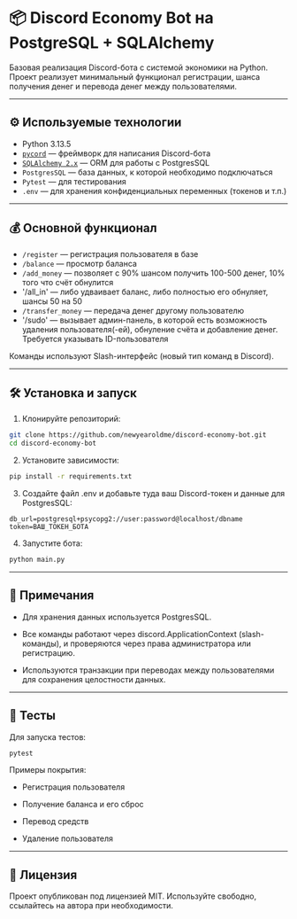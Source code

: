 # 📦 Discord Economy Bot на PostgreSQL + SQLAlchemy

Базовая реализация Discord-бота с системой экономики на Python.  
Проект реализует минимальный функционал регистрации, шанса получения денег и перевода денег между пользователями.

---

## ⚙️ Используемые технологии

- Python 3.13.5
- [`pycord`](https://docs.pycord.dev/en/stable/) — фреймворк для написания Discord-бота
- [`SQLAlchemy 2.x`](https://docs.sqlalchemy.org/en/20/#) — ORM для работы с PostgresSQL
- `PostgresSQL` — база данных, к которой необходимо подключаться
- `Pytest` — для тестирования
- `.env` — для хранения конфиденциальных переменных (токенов и т.п.)

---

## 💰 Основной функционал

- `/register` — регистрация пользователя в базе
- `/balance` — просмотр баланса
- `/add_money` — позволяет с 90% шансом получить 100-500 денег, 10% того что счёт обнулится
- '/all_in' — либо удваивает баланс, либо полностью его обнуляет, шансы 50 на 50
- `/transfer_money` — передача денег другому пользователю
- '/sudo' — вызывает админ-панель, в которой есть возможность удаления пользователя(-ей), обнуление счёта и добавление денег. Требуется указывать ID-пользователя

Команды используют Slash-интерфейс (новый тип команд в Discord).

---

## 🛠 Установка и запуск

1. Клонируйте репозиторий:

```bash
git clone https://github.com/newyearoldme/discord-economy-bot.git
cd discord-economy-bot
```

2. Установите зависимости:
```bash
pip install -r requirements.txt
```

3. Создайте файл .env и добавьте туда ваш Discord-токен и данные для PostgresSQL:
```env
db_url=postgresql+psycopg2://user:password@localhost/dbname
token=ВАШ_ТОКЕН_БОТА
```

4. Запустите бота:
```bash
python main.py
```

---

## 📝 Примечания
- Для хранения данных используется PostgresSQL.

- Все команды работают через discord.ApplicationContext (slash-команды), и проверяются через права администратора или регистрацию.

- Используются транзакции при переводах между пользователями для сохранения целостности данных.

---

## 🧪 Тесты

Для запуска тестов:
```bash
pytest
```

Примеры покрытия:
- Регистрация пользователя

- Получение баланса и его сброс

- Перевод средств

- Удаление пользователя

---

## 📄 Лицензия
Проект опубликован под лицензией MIT. Используйте свободно, ссылайтесь на автора при необходимости.
